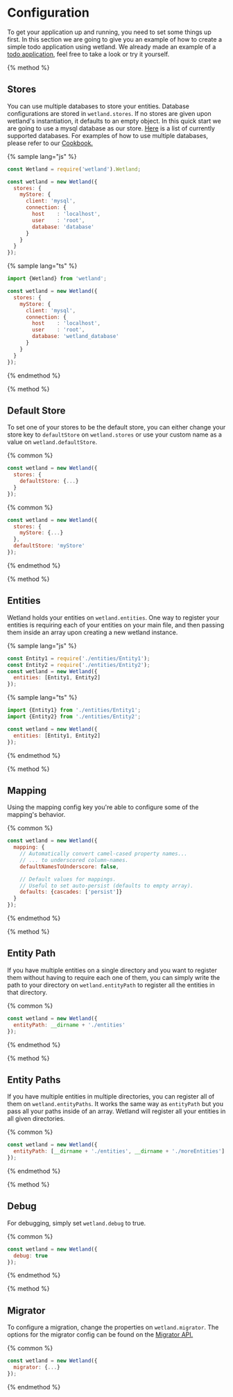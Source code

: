 # Configuration
To get your application up and running, you need to set some things up first.
In this section we are going to give you an example of how to create a simple todo application using wetland.
We already made an example of a [todo application](https://github.com/SpoonX/wetland/tree/master/examples/todo), 
feel free to take a look or try it yourself.

{% method %}
## Stores
You can use multiple databases to store your entities. Database configurations are stored in `wetland.stores`.
If no stores are given upon wetland's instantiation, it defaults to an empty object.
In this quick start we are going to use a mysql database as our store.
[Here](installation.md#your-database) is a list of currently supported databases.
For examples of how to use multiple databases, please refer to our [Cookbook.]()

{% sample lang="js" %}
```js
const Wetland = require('wetland').Wetland;

const wetland = new Wetland({
  stores: {
    myStore: {
      client: 'mysql',
      connection: {
        host    : 'localhost',
        user    : 'root',
        database: 'database'
      }
    }
  }
});
```

{% sample lang="ts" %}
```js
import {Wetland} from 'wetland';

const wetland = new Wetland({
  stores: {
    myStore: {
      client: 'mysql',
      connection: {
        host    : 'localhost',
        user    : 'root',
        database: 'wetland_database'
      }
    }
  }
});
```
{% endmethod %}

{% method %}
## Default Store
To set one of your stores to be the default store, you can either change your store key to `defaultStore` on 
`wetland.stores` or use your custom name as a value on `wetland.defaultStore`.

{% common %}
```js
const wetland = new Wetland({
  stores: {
    defaultStore: {...}
  }
});
```

{% common %}
```js
const wetland = new Wetland({
  stores: {
    myStore: {...}
  },
  defaultStore: 'myStore'
});
```
{% endmethod %}

{% method %}
## Entities
Wetland holds your entities on `wetland.entities`.
One way to register your entities is requiring each of your entities on your main file, and then passing them inside an array 
upon creating a new wetland instance.

{% sample lang="js" %}
```js
const Entity1 = require('./entities/Entity1');
const Entity2 = require('./entities/Entity2');
const wetland = new Wetland({
  entities: [Entity1, Entity2]
});
```

{% sample lang="ts" %}
```js
import {Entity1} from './entities/Entity1';
import {Entity2} from './entities/Entity2';

const wetland = new Wetland({
  entities: [Entity1, Entity2]
});
```
{% endmethod %}

{% method %}
## Mapping
Using the mapping config key you're able to configure some of the mapping's behavior.

{% common %}
```js
const wetland = new Wetland({
  mapping: {
    // Automatically convert camel-cased property names...
    // ... to underscored column-names.
    defaultNamesToUnderscore: false,

    // Default values for mappings.
    // Useful to set auto-persist (defaults to empty array).
    defaults: {cascades: ['persist']}
  }
});
```

{% endmethod %}

{% method %}
## Entity Path
If you have multiple entities on a single directory and you want to register them without having to require each one of them, 
you can simply write the path to your directory on `wetland.entityPath` to register all the entities in that directory.

{% common %}
```js
const wetland = new Wetland({
  entityPath: __dirname + './entities'
});
```
{% endmethod %}

{% method %}
## Entity Paths
If you have multiple entities in multiple directories, you can register all of them on `wetland.entityPaths`.
It works the same way as `entityPath` but you pass all your paths inside of an array.
Wetland will register all your entities in all given directories.

{% common %}
```js
const wetland = new Wetland({
  entityPath: [__dirname + './entities', __dirname + './moreEntities']
});
```
{% endmethod %}

{% method %}
## Debug
For debugging, simply set `wetland.debug` to true.

{% common %}
```js
const wetland = new Wetland({
  debug: true
});
```
{% endmethod %}

{% method %}
## Migrator
To configure a migration, change the properties on `wetland.migrator`. The options for the migrator config 
can be found on the [Migrator API.](./API/migrator.md)

{% common %}
```js
const wetland = new Wetland({
  migrator: {...}
});
```
{% endmethod %}

